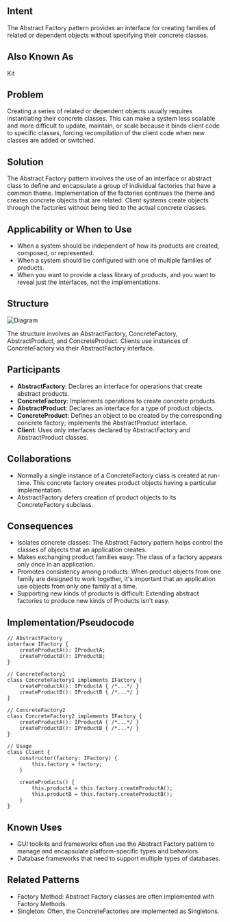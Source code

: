 ## Intent
The Abstract Factory pattern provides an interface for creating families of related or dependent objects without specifying their concrete classes.
## Also Known As
Kit
## Problem
Creating a series of related or dependent objects usually requires instantiating their concrete classes. This can make a system less scalable and more difficult to update, maintain, or scale because it binds client code to specific classes, forcing recompilation of the client code when new classes are added or switched.
## Solution
The Abstract Factory pattern involves the use of an interface or abstract class to define and encapsulate a group of individual factories that have a common theme. Implementation of the factories continues the theme and creates concrete objects that are related. Client systems create objects through the factories without being tied to the actual concrete classes.
## Applicability or When to Use
- When a system should be independent of how its products are created, composed, or represented.
- When a system should be configured with one of multiple families of products.
- When you want to provide a class library of products, and you want to reveal just the interfaces, not the implementations.
## Structure
![Diagram](link-to-your-abstract-factory-diagram)

The structure involves an AbstractFactory, ConcreteFactory, AbstractProduct, and ConcreteProduct. Clients use instances of ConcreteFactory via their AbstractFactory interface.
## Participants
- **AbstractFactory**: Declares an interface for operations that create abstract products.
- **ConcreteFactory**: Implements operations to create concrete products.
- **AbstractProduct**: Declares an interface for a type of product objects.
- **ConcreteProduct**: Defines an object to be created by the corresponding concrete factory; implements the AbstractProduct interface.
- **Client**: Uses only interfaces declared by AbstractFactory and AbstractProduct classes.
## Collaborations
- Normally a single instance of a ConcreteFactory class is created at run-time. This concrete factory creates product objects having a particular implementation.
- AbstractFactory defers creation of product objects to its ConcreteFactory subclass.
## Consequences
- Isolates concrete classes: The Abstract Factory pattern helps control the classes of objects that an application creates.
- Makes exchanging product families easy: The class of a factory appears only once in an application.
- Promotes consistency among products: When product objects from one family are designed to work together, it's important that an application use objects from only one family at a time.
- Supporting new kinds of products is difficult: Extending abstract factories to produce new kinds of Products isn't easy.
## Implementation/Pseudocode

``` 
// AbstractFactory
interface IFactory {
    createProductA(): IProductA;
    createProductB(): IProductB;
}

// ConcreteFactory1
class ConcreteFactory1 implements IFactory {
    createProductA(): IProductA { /*...*/ }
    createProductB(): IProductB { /*...*/ }
}

// ConcreteFactory2
class ConcreteFactory2 implements IFactory {
    createProductA(): IProductA { /*...*/ }
    createProductB(): IProductB { /*...*/ }
}

// Usage
class Client {
    constructor(factory: IFactory) {
        this.factory = factory;
    }

    createProducts() {
        this.productA = this.factory.createProductA();
        this.productB = this.factory.createProductB();
    }
}
```
## Known Uses

- GUI toolkits and frameworks often use the Abstract Factory pattern to manage and encapsulate platform-specific types and behaviors.
- Database frameworks that need to support multiple types of databases.
## Related Patterns
- Factory Method: Abstract Factory classes are often implemented with Factory Methods.
- Singleton: Often, the ConcreteFactories are implemented as Singletons.